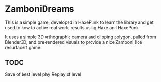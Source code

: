 ZamboniDreams
=============

This is a simple game, developed in HaxePunk to learn the library and get used to how to active real world results using Haxe and HaxePunk.

It uses a simple 3D orthographic camera and clipping polygon, pulled from Blender3D, and pre-rendered visuals to provide a nice Zamboni (Ice resurfacer) game.


TODO
----
Save of best level play
Replay of level

